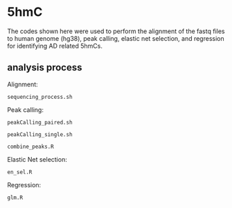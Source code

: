 # 5hmC
The codes shown here were used to perform the alignment of the fastq files to human genome (hg38), peak calling, elastic net selection, and regression for identifying AD related 5hmCs.

## analysis process
Alignment:

    sequencing_process.sh


Peak calling:

    peakCalling_paired.sh
  
    peakCalling_single.sh
  
    combine_peaks.R


Elastic Net selection:

    en_sel.R


Regression:

    glm.R
